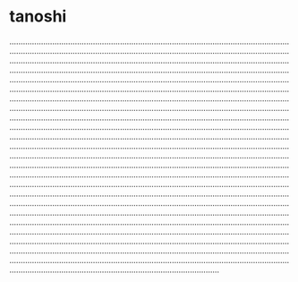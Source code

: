 # tanoshi

.............................................................................................................................................................................................................................................................................................................................................................................................................................................................................................................................................................................................................................................................................................................................................................................................................................................................................................................................................................................................................................................................................................................................................................................................................................................................................................................................................................................................................................................................................................................................................................................................................................................................................................................................................................................................................................................................................................................................................................................................................................................................................................................................................................................................................................................................................................................................................................................................................................................................................................................................................................................................................................................................................................................................................................................................................................................................................................................................................................................................................................................................................................................................................................................................